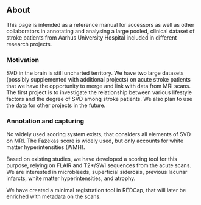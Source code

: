 ## About

This page is intended as a reference manual for accessors as well as
other collaborators in annotating and analysing a large pooled, clinical
dataset of stroke patients from Aarhus University Hospital included in
different research projects.

### Motivation

SVD in the brain is still uncharted territory. We have two large
datasets (possibly supplemented with additional projects) on acute
stroke patients that we have the opportunity to merge and link with data
from MRI scans. The first project is to investigate the relationship
between various lifestyle factors and the degree of SVD among stroke
patients. We also plan to use the data for other projects in the future.

### Annotation and capturing

No widely used scoring system exists, that considers all elements of SVD
on MRI. The Fazekas score is widely used, but only accounts for white
matter hyperintensities (WMH).

Based on existing studies, we have developed a scoring tool for this
purpose, relying on FLAIR and T2\*/SWI sequences from the acute scans.
We are interested in microbleeds, superficial siderosis, previous
lacunar infarcts, white matter hyperintensities, and atrophy.

We have created a minimal registration tool in REDCap, that will later
be enriched with metadata on the scans.
